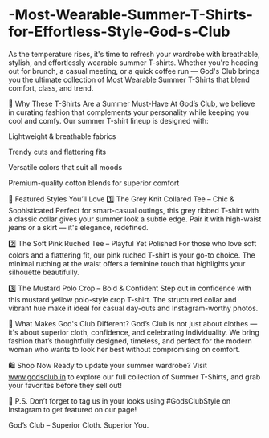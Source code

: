 # -Most-Wearable-Summer-T-Shirts-for-Effortless-Style-God-s-Club

As the temperature rises, it's time to refresh your wardrobe with breathable, stylish, and effortlessly wearable summer T-shirts. Whether you're heading out for brunch, a casual meeting, or a quick coffee run — God's Club brings you the ultimate collection of Most Wearable Summer T-Shirts that blend comfort, class, and trend.

🌟 Why These T-Shirts Are a Summer Must-Have
At God’s Club, we believe in curating fashion that complements your personality while keeping you cool and comfy. Our summer T-shirt lineup is designed with:

Lightweight & breathable fabrics

Trendy cuts and flattering fits

Versatile colors that suit all moods

Premium-quality cotton blends for superior comfort

👚 Featured Styles You’ll Love
1️⃣ The Grey Knit Collared Tee – Chic & Sophisticated
Perfect for smart-casual outings, this grey ribbed T-shirt with a classic collar gives your summer look a subtle edge. Pair it with high-waist jeans or a skirt — it's elegance, redefined.

2️⃣ The Soft Pink Ruched Tee – Playful Yet Polished
For those who love soft colors and a flattering fit, our pink ruched T-shirt is your go-to choice. The minimal ruching at the waist offers a feminine touch that highlights your silhouette beautifully.

3️⃣ The Mustard Polo Crop – Bold & Confident
Step out in confidence with this mustard yellow polo-style crop T-shirt. The structured collar and vibrant hue make it ideal for casual day-outs and Instagram-worthy photos.

💬 What Makes God's Club Different?
God’s Club is not just about clothes — it's about superior cloth, confidence, and celebrating individuality. We bring fashion that’s thoughtfully designed, timeless, and perfect for the modern woman who wants to look her best without compromising on comfort.

🛍️ Shop Now
Ready to update your summer wardrobe? Visit www.godsclub.in to explore our full collection of Summer T-Shirts, and grab your favorites before they sell out!

📸 P.S. Don’t forget to tag us in your looks using #GodsClubStyle on Instagram to get featured on our page!

God’s Club – Superior Cloth. Superior You.

